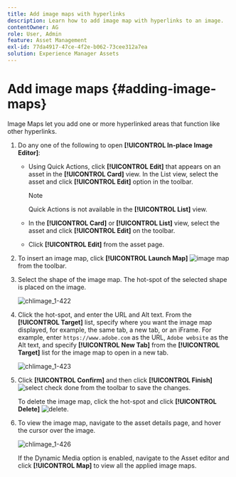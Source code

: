 ```yaml
---
title: Add image maps with hyperlinks
description: Learn how to add image map with hyperlinks to an image.
contentOwner: AG
role: User, Admin
feature: Asset Management
exl-id: 77da4917-47ce-4f2e-b062-73cee312a7ea
solution: Experience Manager Assets
---
```

# Add image maps {#adding-image-maps}

Image Maps let you add one or more hyperlinked areas that function like other hyperlinks.

1. Do any one of the following to open **[!UICONTROL In-place Image Editor]**:

   * Using Quick Actions, click **[!UICONTROL Edit]** that appears on an asset in the **[!UICONTROL Card]** view. In the List view, select the asset and click **[!UICONTROL Edit]** option in the toolbar.

        >[!NOTE]
        >
        >Quick Actions is not available in the **[!UICONTROL List]** view.

   * In the **[!UICONTROL Card]** or **[!UICONTROL List]** view, select the asset and click **[!UICONTROL Edit]** on the toolbar.
   * Click **[!UICONTROL Edit]** from the asset page.

1. To insert an image map, click **[!UICONTROL Launch Map]** ![image map](assets/do-not-localize/image-map-icon.png) from the toolbar.
1. Select the shape of the image map. The hot-spot of the selected shape is placed on the image.

   ![chlimage_1-422](assets/chlimage_1-422.png)

1. Click the hot-spot, and enter the URL and Alt text. From the **[!UICONTROL Target]** list, specify where you want the image map displayed, for example, the same tab, a new tab, or an iFrame. For example, enter `https://www.adobe.com` as the URL, `Adobe website` as the Alt text, and specify **[!UICONTROL New Tab]** from the **[!UICONTROL Target]** list for the image map to open in a new tab.

   ![chlimage_1-423](assets/chlimage_1-423.png)

1. Click **[!UICONTROL Confirm]** and then click **[!UICONTROL Finish]** ![select check done](assets/do-not-localize/check-ok-done-icon.png) from the toolbar to save the changes.

   To delete the image map, click the hot-spot and click **[!UICONTROL Delete]** ![delete](assets/do-not-localize/delete-solid-line.png).

1. To view the image map, navigate to the asset details page, and hover the cursor over the image.

   ![chlimage_1-426](assets/chlimage_1-426.png)

   If the Dynamic Media option is enabled, navigate to the Asset editor and click **[!UICONTROL Map]** to view all the applied image maps.
